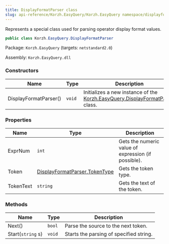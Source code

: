 ```yaml
---
title: DisplayFormatParser class
slug: api-reference/Korzh.EasyQuery/Korzh.EasyQuery namespace/displayformatparser-class
---
```



Represents a special class used for parsing operator display format values.
```csharp
public class Korzh.EasyQuery.DisplayFormatParser

```
Package: `Korzh.EasyQuery` (targets: `netstandard2.0`)

Assembly: `Korzh.EasyQuery.dll`

### Constructors

| Name | Type | Description | 
| --- | --- | --- | 
| DisplayFormatParser() | `void` | Initializes a new instance of the [Korzh.EasyQuery.DisplayFormatParser](/api-reference/korzh-easyquery/korzh-easyquery-namespace/displayformatparser-class) class. | 


### Properties

| Name | Type | Description | 
| --- | --- | --- | 
| ExprNum | `int` | Gets the numeric value of expression (if possible). | 
| Token | [DisplayFormatParser.TokenType](/api-reference/korzh-easyquery/korzh-easyquery-namespace/displayformatparser-tokentype-enum) | Gets the token type. | 
| TokenText | `string` | Gets the text of the token. | 


### Methods

| Name | Type | Description | 
| --- | --- | --- | 
| Next() | `bool` | Parse the source to the next token. | 
| Start(`string` s) | `void` | Starts the parsing of specified string. |